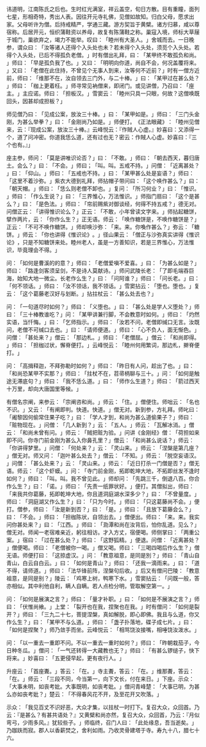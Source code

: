 讳道明，江南陈氏之后也。生时红光满室，祥云盖空，旬日方散。目有重瞳，面列七星，形相奇特，秀出人表。因往开元寺礼佛，见僧如故知。归白父母，愿求出家。父母听许为僧。后持戒精严，学通三藏。游方契旨于黄檗。诸方归慕，咸以尊宿称。后居开元，恒织蒲鞋资以养母，故复有陈蒲鞋之称。巢寇入境，师标大草屦于城门，巢欲弃之，竭力不能举。叹曰：​「睦州有大圣人。​」舍城而去。一日晚参，谓众曰：​「汝等诸人还得个入头处也未？若未得个入头处，须觅个入头处。若得个入头处，已后不得孤负老僧。​」时有僧出礼拜，曰：​「某甲终不敢孤负和尚。​」师曰：​「早是孤负我了也。​」又曰：​「明明向你道，尚自不会，何况盖覆将来。​」又曰：​「老僧在此住持，不曾见个无事人到来，汝等何不近前？​」时有一僧方近前，师曰：​「维那不在，汝自领去三门外，与二十棒。​」曰：​「某甲过在甚么处？​」师曰：​「枷上更着枉。​」师寻常见衲僧来，即闭门。或见讲僧，乃召曰：​「座主。​」主应诺。师曰：​「担板汉。​」雪窦云：​「睦州只具一只眼，何故？这僧唤既回头，因甚却成担板？​」

师见僧乃曰：​「见成公案，放汝三十棒。​」曰：​「某甲如是。​」师曰：​「三门头金刚，为甚么举拳？​」曰：​「金刚尚乃如是。​」师便打。​《正法眼藏》​：​「睦州见僧来，云：『现成公案，放汝三十棒。』云峰悦云：『作贼人心虚。』妙喜曰：又添得一个，道了问冲密。你道我恁么道，还有过也无？密云：作賊人心虚。妙喜曰：『三个也有。』」

座主参，师问：​「莫是讲唯识论否？​」曰：​「不敢。​」师曰：​「朝去西天，暮归唐土。会么？​」曰：​「不会。​」师曰；​「叫。叫。五戒不持。​」问僧：​「近离甚处？​」曰：​「仰山。​」师曰：​「五戒也不持。​」曰：​「某甲甚么处是妄语？​」师曰：​「这里不着沙弥。​」紫衣大德到礼拜，师拈帽子带问曰：​「这个唤作甚么？​」曰：​「朝天帽。​」师曰：​「恁么则老僧不卸也。​」复问：​「所习何业？​」曰：​「惟识。​」师曰：​「作么生说？​」曰：​「三界惟心，万法惟识。​」师指门扇曰：​「这个是甚么？​」曰：​「是色法。​」师曰：​「帘前赐紫对御谈经，何得不持五戒？​」德无对。问僧正云：​「讲得惟识论么？​」正云：​「不敢，小年曾读文字来。​」师拈起糖饼，擘作两片，云：​「你作么生？​」正无语。师云：​「唤作糖饼是，不唤作糖饼是？​」正云：​「不可不唤作糖饼。​」师却唤沙弥：​「来。来。你喚作甚么？​」弥云：​「糖饼。​」师云：​「你也讲得《惟识论》​。​」径山果云：​「僧正与沙弥真实讲得《惟识论》​，只是不知糖饼来处。睦州老人，虽是一方善知识，若是三界惟心，万法惟识，毕竟理会不得。​」

问：​「如何是曹溪的的意？​」师曰：​「老僧爱嗔不爱喜。​」曰：​「为甚么如是？​」师曰：​「路逢剑客须呈剑，不是诗人莫献诗。​」师问武陵长老：​「了即毛端吞巨海，始知大地一微尘。长老作么生？​」曰：​「问阿谁？​」师曰：​「问长老。​」曰：​「何不领话。​」师曰：​「汝不领话，我不领话。​」雪窦拈云：​「堕也。堕也。​」复云：​「这个葛藤老汉好与划断。​」拈拄杖云：​「甚么处去也？​」

问：​「一句道尽时如何？​」师曰：​「义堕也。​」曰：​「甚么处是学人义堕处？​」师曰：​「三十棒教谁吃？​」问：​「某甲讲兼行脚，不会教意时如何。​」师曰：​「灼然实语，当忏悔。​」曰：​「乞师指示。​」师曰：​「汝若不问，老僧即缄口无言。汝既问，老僧不可缄口去也。​」曰：​「请师便道。​」师曰：​「心不负人，面无惭色。​」问僧：​「甚处来？​」僧云：​「那边札。​」师曰：​「老僧屈。​」僧云：​「和尚即得。​」师曰：​「担枷过状，懈脊便打。​」云峰悦云：​「睦州何用繁词，那边札，擀脊便打。​」

问：​「高揖释迦，不拜弥勒时如何？​」师曰：​「昨日有人问，趁出了也。​」曰：​「和尚恐某甲不实那？​」师曰：​「拄杖不在，苕帚柄聊与三十。​」问：​「如何是触途无滞底句？​」师曰：​「我不恁么道。​」曰：​「师作么生道？​」师曰：​「箭过西天十万里，却向大唐国里等候。​」

有僧名宗阐，来参云：​「宗阐咨和尚。​」师云：​「住。​」僧便住。师咄云：​「名也不识。​」又云：​「有阐即判。快道。快道。​」僧无对。新到参，方礼拜。师叱曰：​「阇黎因何偷常住果子吃？​」曰：​「学人才到，和尚为甚么道偷果子？​」师曰：​「赃物现在。​」问僧：​「几人新到？​」云：​「五人。​」师云：​「瓦解冰消。​」僧云：​「和尚未曾有问。​」师云：​「贼把赃为验。​」问讲《金刚经》僧：​「荷担如来即不问。你寺门前金刚为甚么入你鼻孔里？​」僧云：​「和尚甚么说话？​」师云：​「你讲得梦里。​」问僧：​「何处来？​」云：​「灵山来。​」师云：​「涅槃是第几座？​」僧无对。师又问：​「迦叶甚么处去？​」僧云：​「不知。​」师云：​「脱空妄语汉。​」问僧：​「甚么处来？​」云：​「灵山来。​」师云：​「近日打杀一门僧是否？​」僧无语。师云：​「这个虾蟆。​」问：​「寺门前金刚，拓即乾坤大地，不拓即丝发不逢时如何？​」师曰：​「叫。叫。我不曾见此。​」师却问：​「先跳三千，倒退八百。你合作么生？​」曰：​「诺。​」师曰：​「先责一纸罪状好。​」便打。其僧拟出，师曰：​「来我共你葛藤，拓即乾坤大地，你且道洞庭湖水深多少？​」曰：​「不曾量度。​」师曰：​「洞庭湖又作么生？​」曰：​「只为今时。​」师曰：​「只这葛藤尚不会。​」便打。僧参，师曰：​「汝是新到否？​」曰：​「是。​」师曰：​「且放下葛藤会么？​」曰：​「不会。​」师曰：​「担枷陈状，自领出去。​」僧便出。师曰：​「来。来。我实问你甚处来？​」曰：​「江西。​」师曰：​「泐潭和尚在汝背后，怕你乱道。见么？​」僧无对。师闻一老宿难亲近，躬往相访。才入方丈，宿便喝。师侧掌曰：​「两重公案。​」宿曰：​「过在甚么处？​」师曰：​「这野狐精。​」便退。问僧：​「近离甚处？​」僧便喝。师曰：​「老僧被你一喝。​」僧又喝。师曰：​「三喝四喝后作么生？​」僧无语。师便打曰：​「这掠虚汉。​」问：​「教意祖意，是同是別？​」师曰：​「青山自青山，白云自白云。​」曰：​「如何是青山？​」师曰：​「还我一滴雨来。​」曰：​「道不得，请师道。​」师曰：​「法华锋前阵，涅槃句后收。​」后又有僧问巴陵：​「教意祖意，是同是别？​」陵云：​「鸡寒上树，鸭寒下水。​」雪窦拈云：​「问既一般，答亦相似。其中利他自利，瞒人自瞒。若人点检分明，管取解空第一。​」

问：​「如何是展演之言？​」师曰：​「量才补职。​」曰：​「如何是不展演之言？​」师曰：​「伏惟尚飨。​」上堂：​「裂开也在我，捏聚也在我。​」时有僧问：​「如何是裂开？​」师曰：​「三九二十七，菩提涅槃，真如解脱，即心即佛。我且与么道，你又作么生？​」曰：​「某甲不与么道。​」师曰：​「盏子扑落地，碟子成七片。​」曰：​「如何是捏聚？​」师乃敛手而坐。云峰悦云：​「相骂饶汝接嘴，相唾饶汝泼水。​」

问：​「以一重去一重即不问。不以一重去一重时如何？​」师曰：​「昨朝栽茄子，今日种冬瓜。​」僧问：​「一气还转得一大藏教也无？​」师曰：​「有甚么锣缒子，快下将来。​」妙喜曰：​「五更侵早起，更有夜行人。​」

升座云：​「首座聻。​」答云：​「在。​」寺主聻，答云：​「在。​」维那聻，答云：​「在。​」师云：​「三段不同，今当第一，向下文长，付在来日。​」下座。示众：​「大事未明，如丧考妣。大事既明，如丧考妣。​」僧问青峰楚：​「大事已明，为甚么亦如丧考妣？​」楚云：​「不得春风花不开，及至花开又吹落。​」

示众：​「我见百丈不识好恶，大众才集，以拄杖一时打下。复召大众，众回首。乃云：『是甚么？有甚共语处？』又黄檗和尚亦然，复召大众，众回首，乃云：『月似弯弓，少雨多风。』犹较些子。​」师临终，召门人曰：​「此处缘息，吾当逝矣。​」乃跏趺而寂。郡人以香薪焚之，舍利如雨。乃收灵骨建塔于寺。寿九十八，腊七十六。